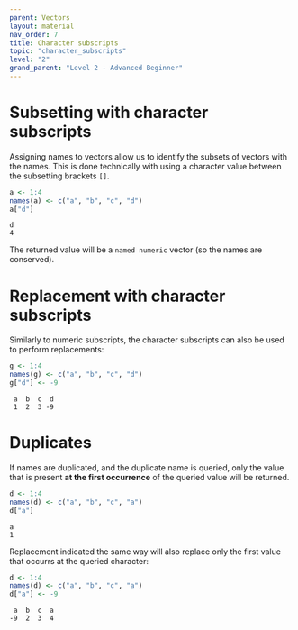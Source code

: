 ```yaml
---
parent: Vectors 
layout: material 
nav_order: 7
title: Character subscripts 
topic: "character_subscripts"
level: "2"
grand_parent: "Level 2 - Advanced Beginner"
---
```



# Subsetting with character subscripts

Assigning names to vectors allow us to identify the subsets of vectors with the names. This is done technically with using a character value between the subsetting brackets `[]`. 

```R
a <- 1:4
names(a) <- c("a", "b", "c", "d")
a["d"]
```
```
d 
4 
```

The returned value will be a `named numeric` vector (so the names are conserved). 

# Replacement with character subscripts

Similarly to numeric subscripts, the character subscripts can also be used to perform replacements:

```R
g <- 1:4
names(g) <- c("a", "b", "c", "d")
g["d"] <- -9
```
```
 a  b  c  d 
 1  2  3 -9 
```

# Duplicates

If names are duplicated, and the duplicate name is queried, only the value that is present **at the first occurrence** of the queried value will be returned. 

```R
d <- 1:4
names(d) <- c("a", "b", "c", "a")
d["a"]
```
```
a 
1 
```

Replacement indicated the same way will also replace only the first value that occurrs at the queried character:

```R
d <- 1:4
names(d) <- c("a", "b", "c", "a")
d["a"] <- -9
```
```
 a  b  c  a 
-9  2  3  4 
```





